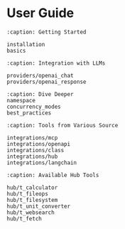 # User Guide

```{toctree}
:caption: Getting Started

installation
basics
```

```{toctree}
:caption: Integration with LLMs

providers/openai_chat
providers/openai_response
```

```{toctree}
:caption: Dive Deeper
namespace
concurrency_modes
best_practices
```

```{toctree}
:caption: Tools from Various Source

integrations/mcp
integrations/openapi
integrations/class
integrations/hub
integrations/langchain
```

```{toctree}
:caption: Available Hub Tools

hub/t_calculator
hub/t_fileops
hub/t_filesystem
hub/t_unit_converter
hub/t_websearch
hub/t_fetch
```
